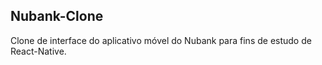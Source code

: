 ## Nubank-Clone

Clone de interface do aplicativo móvel do Nubank para fins de estudo de React-Native.
